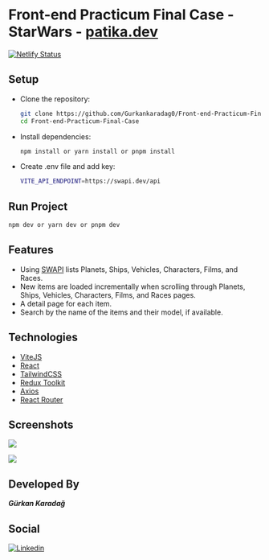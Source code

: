 # Front-end Practicum Final Case - StarWars - [patika.dev](https://www.patika.dev/bootcamp/fmss-bilisim-front-end-practicum)

[![Netlify Status](https://api.netlify.com/api/v1/badges/ef692360-53ef-4e4a-9e5c-a7891733418b/deploy-status)](https://gurkankaradag-swapi-ui.netlify.app)

## Setup

- Clone the repository:
  ```bash
  git clone https://github.com/Gurkankaradag0/Front-end-Practicum-Final-Case.git
  cd Front-end-Practicum-Final-Case
  ```
- Install dependencies:

  ```bash
  npm install or yarn install or pnpm install
  ```

- Create .env file and add key:
  ```bash
  VITE_API_ENDPOINT=https://swapi.dev/api
  ```

## Run Project

```bash
npm dev or yarn dev or pnpm dev
```

## Features

- Using [SWAPI](https://swapi.dev/) lists Planets, Ships, Vehicles, Characters, Films, and Races.
- New items are loaded incrementally when scrolling through Planets, Ships, Vehicles, Characters, Films, and Races pages.
- A detail page for each item.
- Search by the name of the items and their model, if available.

## Technologies

- [ViteJS](https://vitejs.dev/)
- [React](https://react.dev/)
- [TailwindCSS](https://tailwindcss.com/)
- [Redux Toolkit](https://redux-toolkit.js.org/)
- [Axios](https://axios-http.com/)
- [React Router](https://reactrouter.com/)

## Screenshots

![](https://i.imgur.com/wNECArV.png)

![](https://i.imgur.com/jSOTFo4.png)

## Developed By

**_Gürkan Karadağ_**

## Social

[![Linkedin](https://img.shields.io/badge/linkedin-%230077B5.svg?&style=for-the-badge&logo=linkedin&logoColor=white)](https://www.linkedin.com/in/gurkankaradag/)
